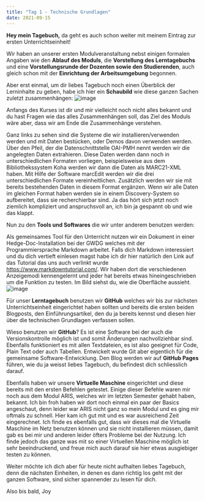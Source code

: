 ```yaml
---
title: "Tag 1 - Technische Grundlagen"
date: 2021-09-15
---
```


**Hey mein Tagebuch,** da geht es auch schon weiter mit meinem Eintrag zur ersten Unterrichtseinheit!

Wir haben an unserer ersten Modulveranstaltung nebst einigen formalen Angaben wie den **Ablauf des Moduls**, die **Vorstellung des Lerntagebuchs** und eine **Vorstellungsrunde der Dozenten sowie den Studierenden**, auch gleich schon mit der **Einrichtung der Arbeitsumgebung** begonnen.

Aber erst einmal, um dir liebes Tagebuch noch einen Überblick der Lerninhalte zu geben, habe ich hier ein **Schaubild** wie diese ganzen Sachen zuletzt zusammenhängen:
![image](https://user-images.githubusercontent.com/90834675/151667977-8c034330-ea21-453b-9949-e0bca2590401.png)


Anfangs des Kurses ist dir und mir vielleicht noch nicht alles bekannt und du hast Fragen wie das alles Zusammenhängen soll, das Ziel des Moduls wäre aber, dass wir am Ende die Zusammenhänge verstehen. 

Ganz links zu sehen sind die Systeme die wir installieren/verwenden werden und mit Daten bestücken, oder Demos davon verwenden werden. Über den Pfeil, der die Datenschnittstelle OAI-PMH nennt werden wir die angelegten Daten extrahieren. Diese Daten werden dann noch in unterschiedlichen Formaten vorliegen, beispielsweise aus dem Bibliothekssystem Koha werden wir dann die Daten als MARC21-XML haben. Mit Hilfe der Software marcEdit werden wir die drei unterschiedlichen Formate vereinheitlichen. Zusätzlich werden wir sie mit bereits bestehenden Daten in diesem Format ergänzen. Wenn wir alle Daten im gleichen Format haben werden sie in einem Discovery-System so aufbereitet, dass sie recherchierbar sind. 
Ja das hört sich jetzt noch ziemlich kompliziert und anspruchsvoll an, ich bin ja gespannt ob und wie das klappt.

Nun zu den **Tools und Softwares** die wir unter anderem benutzen werden:

Als gemeinsames Tool für den Unterricht nutzen wir ein Dokument in einer Hedge-Doc-Installation bei der GWDG welches mit der Programmiersprache Markdown arbeitet. 
Falls dich Markdown interessiert und du dich vertieft einlesen magst habe ich dir hier natürlich den Link auf das Tutorial das uns auch verlinkt wurde https://www.markdowntutorial.com/. 
Wir haben dort die verschiedenen Anzeigemodi kennengelernt und jeder hat bereits etwas hineingeschrieben um die Funktion zu testen. Im Bild siehst du, wie die Oberfläche aussieht.
![image](https://user-images.githubusercontent.com/90834675/151668170-44290f97-01bc-4a8d-b446-bbe5ff7f3dcc.png)


Für unser **Lerntagebuch** benutzen wir **GitHub** welches wir bis zur nächsten Unterrichtseinheit eingerichtet haben sollten und bereits die ersten beiden Blogposts, 
den Einführungsartikel, den du ja bereits kennst und diesen hier über die technischen Grundlagen verfassen sollen. 

Wieso benutzen wir **GitHub**? Es ist eine Software bei der auch die Versionskontrolle möglich ist und somit Änderungen nachvollziehbar sind. Ebenfalls funktioniert es mit allen Textdateien, es ist also geeignet für Code, Plain Text oder auch Tabellen. Entwickelt wurde Git aber eigentlich für die gemeinsame Software-Entwicklung. Den Blog werden wir auf **GitHub Pages** führen, wie du ja weisst liebes Tagebuch, du befindest dich schliesslich darauf.

Ebenfalls haben wir unsere **Virtuelle Maschine** eingerichtet und diese bereits mit den ersten Befehlen getestet. Einige dieser Befehle waren mir noch aus dem Modul ARIS, welches wir im letzten Semester gehabt haben, bekannt. Ich bin froh haben wir dort noch einmal ein paar der Basics angeschaut, denn leider war ARIS nicht ganz so mein Modul und es ging mir oftmals zu schnell. Hier kam ich gut mit und es war ausreichend Zeit eingerechnet. Ich finde es ebenfalls gut, dass wir dieses mal die Virtuelle Maschine im Netz benutzen können und sie nicht installieren müssen, damit gab es bei mir und anderen leider öfters Probleme bei der Nutzung. Ich finde jedoch das ganze was mit so einer Virtuellen Maschine möglich ist sehr beeindruckend, und freue mich auch darauf sie hier etwas ausgiebiger testen zu können.


Weiter möchte ich dich aber für heute nicht aufhalten liebes Tagebuch, denn die nächsten Einheiten, in denen es dann richtig los geht mit der ganzen Software, sind sicher spannender zu lesen für dich. 

Also bis bald,
Joy
